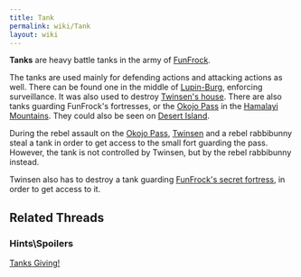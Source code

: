 ```yaml
---
title: Tank
permalink: wiki/Tank
layout: wiki
---
```


**Tanks** are heavy battle tanks in the army of
[FunFrock](FunFrock "wikilink").

The tanks are used mainly for defending actions and attacking actions as
well. There can be found one in the middle of
[Lupin-Burg](Lupin-Burg "wikilink"), enforcing surveillance. It was also
used to destroy [Twinsen's house](Twinsen's_house "wikilink"). There are
also tanks guarding FunFrock's fortresses, or the [Okojo
Pass](Okojo_Pass "wikilink") in the [Hamalayi
Mountains](Hamalayi_Mountains "wikilink"). They could also be seen on
[Desert Island](Desert_Island "wikilink").

During the rebel assault on the [Okojo Pass](Okojo_Pass "wikilink"),
[Twinsen](Twinsen "wikilink") and a rebel rabbibunny steal a tank in
order to get access to the small fort guarding the pass. However, the
tank is not controlled by Twinsen, but by the rebel rabbibunny instead.

Twinsen also has to destroy a tank guarding [FunFrock's secret
fortress](FunFrock's_secret_fortress "wikilink"), in order to get access
to it.

## Related Threads

### Hints\Spoilers

[Tanks Giving!](https://forum.magicball.net/showthread.php?t=6871)
